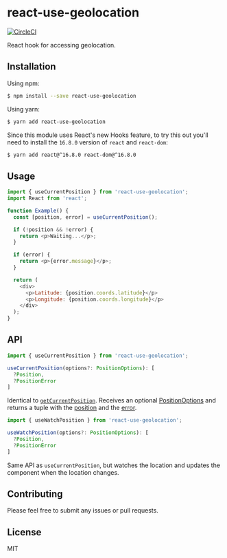 # react-use-geolocation

[![CircleCI](https://circleci.com/gh/bsonntag/react-use-geolocation.svg?style=svg)](https://circleci.com/gh/bsonntag/react-use-geolocation)

React hook for accessing geolocation.

## Installation

Using npm:

```sh
$ npm install --save react-use-geolocation
```

Using yarn:

```sh
$ yarn add react-use-geolocation
```

Since this module uses React's new Hooks feature,
to try this out you'll need to install the `16.8.0` version
of `react` and `react-dom`:

```sh
$ yarn add react@^16.8.0 react-dom@^16.8.0
```

## Usage

```js
import { useCurrentPosition } from 'react-use-geolocation';
import React from 'react';

function Example() {
  const [position, error] = useCurrentPosition();

  if (!position && !error) {
    return <p>Waiting...</p>;
  }

  if (error) {
    return <p>{error.message}</p>;
  }

  return (
    <div>
      <p>Latitude: {position.coords.latitude}</p>
      <p>Longitude: {position.coords.longitude}</p>
    </div>
  );
}
```

## API

```js
import { useCurrentPosition } from 'react-use-geolocation';

useCurrentPosition(options?: PositionOptions): [
  ?Position,
  ?PositionError
]
```

Identical to [`getCurrentPosition`](https://developer.mozilla.org/en-US/docs/Web/API/Geolocation/getCurrentPosition).
Receives an optional [PositionOptions](https://developer.mozilla.org/en-US/docs/Web/API/PositionOptions)
and returns a tuple with the [position](https://developer.mozilla.org/en-US/docs/Web/API/Position)
and the [error](https://developer.mozilla.org/en-US/docs/Web/API/PositionError).

```js
import { useWatchPosition } from 'react-use-geolocation';

useWatchPosition(options?: PositionOptions): [
  ?Position,
  ?PositionError
]
```

Same API as `useCurrentPosition`, but watches the location and
updates the component when the location changes.

## Contributing

Please feel free to submit any issues or pull requests.

## License

MIT
